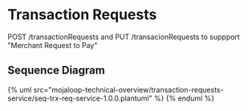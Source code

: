 # Transaction Requests

POST /transactionRequests and PUT /transacionRequests to suppport "Merchant Request to Pay"

## Sequence Diagram

{% uml src="mojaloop-technical-overview/transaction-requests-service/seq-trx-req-service-1.0.0.plantuml" %}
{% enduml %}
